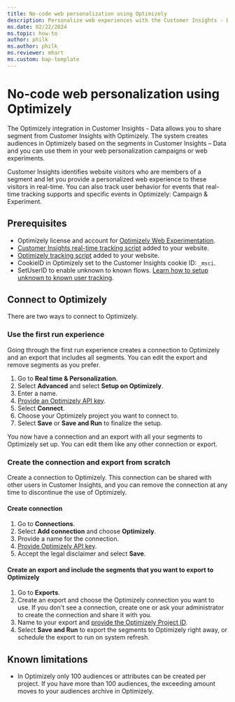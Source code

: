```yaml
---
title: No-code web personalization using Optimizely
description: Personalize web experiences with the Customer Insights - Data and Optimizely integration.
ms.date: 02/22/2024
ms.topic: how-to
author: philk
ms.author: philk
ms.reviewer: mhart
ms.custom: bap-template
---
```


# No-code web personalization using Optimizely

The Optimizely integration in Customer Insights - Data allows you to share segment from Customer Insights with Optimizely. The system creates audiences in Optimizely based on the segments in Customer Insights – Data and you can use them in your web personalization campaigns or web experiments.

Customer Insights identifies website visitors who are members of a segment and let you provide a personalized web experience to these visitors in real-time. You can also track user behavior for events that real-time tracking supports and specific events in Optimizely: Campaign & Experiment.

<!--video when live https://go.microsoft.com/fwlink/?linkid=2260871 -->

## Prerequisites

- Optimizely license and account for [Optimizely Web Experimentation](https://www.optimizely.com/products/experiment/web-experimentation/).
- [Customer Insights real-time tracking script](real-time-web-personalization.md) added to your website.
- [Optimizely tracking script](https://support.optimizely.com/hc/articles/4410284311565-Optimizely-Web-Experimentation-JavaScript-snippet) added to your website.
- CookieID in Optimizely set to the Customer Insights cookie ID: `_msci`.
- SetUserID to enable unknown to known flows. [Learn how to setup unknown to known user tracking](unknown-to-known.md).

## Connect to Optimizely

There are two ways to connect to Optimizely.

### Use the first run experience

Going through the first run experience creates a connection to Optimizely and an export that includes all segments. You can edit the export and remove segments as you prefer.

1. Go to **Real time & Personalization**.
1. Select **Advanced** and select **Setup on Optimizely**.
1. Enter a name.
1. [Provide an Optimizely API key](https://docs.developers.optimizely.com/web-experimentation/docs/personal-access-token).
1. Select **Connect**.
1. Choose your Optimizely project you want to connect to.
1. Select **Save** or **Save and Run** to finalize the setup.

You now have a connection and an export with all your segments to Optimizely set up. You can edit them like any other connection or export.

### Create the connection and export from scratch

Create a connection to Optimizely. This connection can be shared with other users in Customer Insights, and you can remove the connection at any time to discontinue the use of Optimizely.

#### Create connection

1. Go to **Connections**.
1. Select **Add connection** and choose **Optimizely**.
1. Provide a name for the connection.
1. [Provide Optimizely API key](https://docs.developers.optimizely.com/web-experimentation/docs/personal-access-token).
1. Accept the legal disclaimer and select **Save**.

#### Create an export and include the segments that you want to export to Optimizely

1. Go to **Exports**.
1. Create an export and choose the Optimizely connection you want to use. If you don't see a connection, create one or ask your administrator to create the connection and share it with you.
1. Name to your export and [provide the Optimizely Project ID](https://app.optimizely.com/v2/projects/1234567890/audiences).
1. Select **Save and Run** to export the segments to Optimizely right away, or schedule the export to run on system refresh.

## Known limitations

- In Optimizely only 100 audiences or attributes can be created per project. If you have more than 100 audiences, the exceeding amount moves to your audiences archive in Optimizely.
